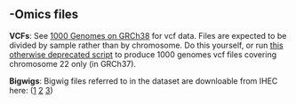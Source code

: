 ## -Omics files


**VCFs**: See [1000 Genomes on GRCh38](https://www.internationalgenome.org/data-portal/data-collection/grch38) for vcf data. Files are expected to be divided by sample rather than by chromosome. Do this yourself, or run [this otherwise deprecated script](../sample.vcf.sh) to produce 1000 genomes vcf files covering chromosome 22 only (in GRCh37). 

**Bigwigs**: Bigwig files referred to in the dataset are downloable from IHEC here: ([1](https://epigenomesportal.ca/tracks/CEEHRC/hg19/51570.CEEHRC.MS002001.RNA-Seq.signal_forward.bigWig) [2](https://epigenomesportal.ca/tracks/CEEHRC/hg19/51571.CEEHRC.MS002001.RNA-Seq.signal_reverse.bigWig) [3](https://epigenomesportal.ca/tracks/CEEHRC/hg19/51598.CEEHRC.MS002201.RNA-Seq.signal_forward.bigWig))



